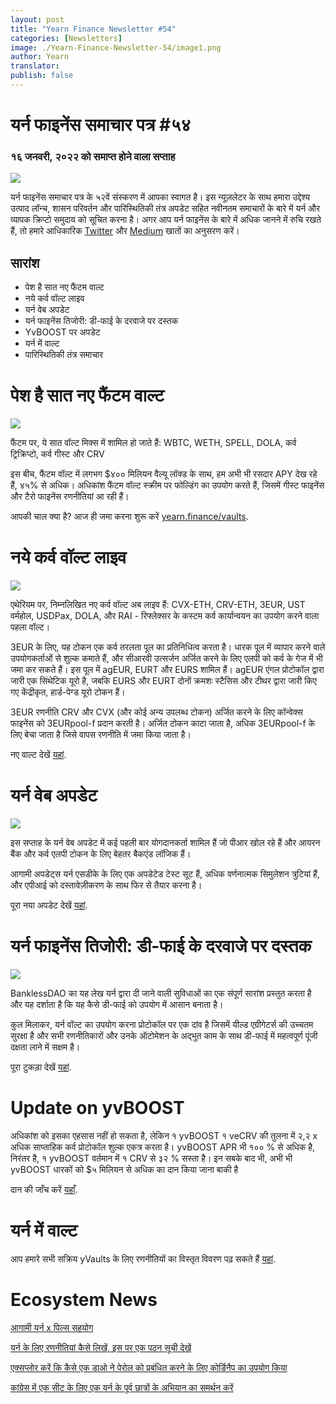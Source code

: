 ```yaml
---
layout: post
title: "Yearn Finance Newsletter #54"
categories: [Newsletters]
image: ./Yearn-Finance-Newsletter-54/image1.png
author: Yearn
translator:
publish: false
---
```


# यर्न फाइनेंस समाचार पत्र #५४

### १६ जनवरी, २०२२ को समाप्त होने वाला सप्ताह

![](image1.png)

यर्न फाइनेंस समाचार पत्र के ५२वें संस्करण में आपका स्वागत है। इस न्यूज़लेटर के साथ हमारा उद्देश्य उत्पाद लॉन्च, शासन परिवर्तन और पारिस्थितिकी तंत्र अपडेट सहित नवीनतम समाचारों के बारे में यर्न और व्यापक क्रिप्टो समुदाय को सूचित करना है। अगर आप यर्न फाइनेंस के बारे में अधिक जानने में रुचि रखते हैं, तो हमारे आधिकारिक [Twitter](https://twitter.com/iearnfinance) और [Medium](https://medium.com/iearn) खातों का अनुसरण करें।

## सारांश

- पेश है सात नए फैंटम वाल्ट
- नये कर्व वॉल्ट लाइव
- यर्न वेब अपडेट
- यर्न फाइनेंस तिजोरी: डी-फाई  के दरवाजे पर दस्तक
- YvBOOST पर अपडेट
- यर्न में वाल्ट
- पारिस्थितिकी तंत्र समाचार

# पेश है सात नए फैंटम वाल्ट

![](image2.png)

फैंटम पर, ये सात वॉल्ट मिक्स में शामिल हो जाते हैं: WBTC, WETH, SPELL, DOLA, कर्व ट्रिक्रिप्टो, कर्व गीस्ट और CRV

इस बीच, फैंटम वॉल्ट में लगभग $४०० मिलियन वैल्यू लॉक्ड के साथ, हम अभी भी रसदार APY देख रहे हैं, ४५% से अधिक। अधिकांश फैंटम वॉल्ट स्क्रीम पर फोल्डिंग का उपयोग करते हैं, जिसमें गीस्ट फाइनेंस और टैरो फाइनेंस रणनीतियां आ रही हैं।

आपकी चाल क्या है? आज ही जमा करना शुरू करें [yearn.finance/vaults](https://yearn.finance/vaults).

# नये कर्व वॉल्ट लाइव

![](image3.png)

एथेरियम पर, निम्नलिखित नए कर्व वॉल्ट अब लाइव हैं: CVX-ETH, CRV-ETH, 3EUR, UST वर्महोल, USDPax, DOLA, और RAI - रिफ्लेक्सर के कस्टम कर्व कार्यान्वयन का उपयोग करने वाला पहला वॉल्ट।

3EUR के लिए, यह टोकन एक कर्व तरलता पूल का प्रतिनिधित्व करता है। धारक पूल में व्यापार करने वाले उपयोगकर्ताओं से शुल्क कमाते हैं, और सीआरवी उत्सर्जन अर्जित करने के लिए एलपी को कर्व के गेज में भी जमा कर सकते हैं। इस पूल में agEUR, EURT और EURS शामिल हैं। agEUR एंगल प्रोटोकॉल द्वारा जारी एक सिंथेटिक यूरो है, जबकि EURS और EURT दोनों क्रमशः स्टैसिस और टीथर द्वारा जारी किए गए केंद्रीकृत, हार्ड-पेग्ड यूरो टोकन हैं।

3EUR रणनीति CRV और CVX (और कोई अन्य उपलब्ध टोकन) अर्जित करने के लिए कॉन्वेक्स फाइनेंस को 3EURpool-f प्रदान करती है। अर्जित टोकन काटा जाता है, अधिक 3EURpool-f के लिए बेचा जाता है जिसे वापस रणनीति में जमा किया जाता है।

नए वाल्ट देखें [यहां](https://yearn.finance/#/vaults).

# यर्न वेब अपडेट

![](image4.png)

इस सप्ताह के यर्न वेब अपडेट में कई पहली बार योगदानकर्ता शामिल हैं जो पीआर खोल रहे हैं और आयरन बैंक और कर्व एलपी टोकन के लिए बेहतर बैकएंड लॉजिक हैं।

आगामी अपडेट्स यर्न एसडीके के लिए एक अपडेटेड टेस्ट सूट हैं, अधिक वर्णनात्मक सिमुलेशन त्रुटियां हैं, और एपीआई को दस्तावेज़ीकरण के साथ फिर से तैयार करना है।

पूरा नया अपडेट देखें [यहां](https://yearnweb.substack.com/p/yearn-web-engineering-update).

# यर्न फाइनेंस तिजोरी: डी-फाई  के दरवाजे पर दस्तक

![](image5.png)

BanklessDAO का यह लेख यर्न द्वारा दी जाने वाली सुविधाओं का एक संपूर्ण सारांश प्रस्तुत करता है और यह दर्शाता है कि यह कैसे डी-फाई  को उपयोग में आसान बनाता है।

कुल मिलाकर, यर्न वॉल्ट का उपयोग करना प्रोटोकॉल पर एक दांव है जिसमें यील्ड एग्रीगेटर्स की उच्चतम सुरक्षा है और सभी रणनीतिकारों और उनके ऑटोमेशन के अद्भुत काम के साथ डी-फाई में महत्वपूर्ण पूंजी दक्षता लाने में सक्षम है।

पूरा टुकड़ा देखें [यहां](https://medium.com/bankless-dao/yearn-finance-vaults-knockin-on-defi-s-door-f5e9f56f669a).

# Update on yvBOOST

अधिकांश को इसका एहसास नहीं हो सकता है, लेकिन १ yvBOOST १ veCRV की तुलना में २,२ x अधिक साप्ताहिक कर्व प्रोटोकॉल शुल्क एकत्र करता है। yvBOOST APR भी १०० % से अधिक है, निरंतर है, १ yvBOOST वर्तमान में १ CRV से ३२ % सस्ता है। इन सबके बाद भी, अभी भी yvBOOST धारकों को $५  मिलियन से अधिक का दान किया जाना बाकी है

दान की जाँच करें [यहाँ](https://etherscan.io/address/0xdf270b48829e0f05211f3a33e5dc0a84f7247fbe).

# यर्न में वाल्ट

आप हमारे सभी सक्रिय yVaults के लिए रणनीतियों का विस्तृत विवरण पढ़ सकते हैं [यहां](https://medium.com/yearn-state-of-the-vaults/the-vaults-at-yearn-9237905ffed3).

# Ecosystem News

[आगामी यर्न x पिल्स सहयोग](https://twitter.com/bantg/status/1482764820265029633)

[यर्न के लिए रणनीतियां कैसे लिखें, इस पर एक पठन सूची देखें](https://twitter.com/sjkelleyjr/status/1481664381054177281)

[एक्सप्लोर करें कि कैसे एक डाओ ने पेरोल को प्रबंधित करने के लिए कोर्डिनैप का उपयोग किया](https://twitter.com/jkey_eth/status/1479642151730356226)

[कांग्रेस में एक सीट के लिए एक यर्न के पूर्व छात्रों के अभियान का समर्थन करें](https://twitter.com/mattdwest/status/1481083902580166656)
